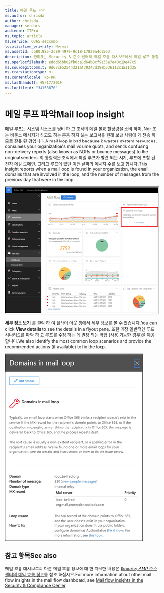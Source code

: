 ```yaml
---
title: 메일 루프 파악
ms.author: chrisda
author: chrisda
manager: serdars
audience: ITPro
ms.topic: article
ms.service: O365-seccomp
localization_priority: Normal
ms.assetid: cb801985-3c89-4979-9c18-17829a4cb563
description: 관리자는 Security & 준수 센터의 메일 흐름 대시보드에서 메일 루프 통찰력에 대해 알아볼 수 있습니다.
ms.openlocfilehash: eddd65bb02fb0ca0d64b0cf9e35a7e40c29e47c5
ms.sourcegitcommit: 9d67cb52544321a430343d39eb336112c1a11d35
ms.translationtype: MT
ms.contentlocale: ko-KR
ms.lasthandoff: 05/17/2019
ms.locfileid: "34158670"
---
```

# <a name="mail-loop-insight"></a><span data-ttu-id="5052c-103">메일 루프 파악</span><span class="sxs-lookup"><span data-stu-id="5052c-103">Mail loop insight</span></span>

<span data-ttu-id="5052c-104">메일 루프는 시스템 리소스를 낭비 하 고 조직의 메일 볼륨 할당량을 소비 하며, Ndr 또는 바운스 메시지가 라고도 하는 혼동 하지 않는 보고서를 원래 보낸 사람에 게 전송 하므로 잘못 된 것입니다.</span><span class="sxs-lookup"><span data-stu-id="5052c-104">A mail loop is bad because it wastes system resources, consumes your organization's mail volume quota, and sends confusing non-delivery reports (also known as NDRs or bounce messages) to the original senders.</span></span> <span data-ttu-id="5052c-105">이 통찰력은 조직에서 메일 루프가 발견 되는 시기, 루프에 포함 된 전자 메일 도메인, 그리고 루프에 있던 이전 날짜의 메시지 수를 보고 합니다.</span><span class="sxs-lookup"><span data-stu-id="5052c-105">This insight reports when a mail loop is found in your organization, the email domains that are involved in the loop, and the number of messages from the previous day that were in the loop.</span></span>

![보안 & 준수 센터의 메일 흐름 대시보드에서 메일 루프 통찰력](media/c3f707cb-4c89-4e88-989c-81ce1d1d6b99.png)

<span data-ttu-id="5052c-107">**세부 정보 보기** 를 클릭 하 여 플라이 아웃 창에서 세부 정보를 볼 수 있습니다.</span><span class="sxs-lookup"><span data-stu-id="5052c-107">You can click **View details** to see the details in a flyout pane.</span></span> <span data-ttu-id="5052c-108">또한 가장 일반적인 루프 시나리오를 파악 하 고 루프를 수정 하는 데 권장 되는 작업 (사용 가능한 경우)을 제공 합니다.</span><span class="sxs-lookup"><span data-stu-id="5052c-108">We also identify the most common loop scenarios and provide the recommended actions (if available) to fix the loop.</span></span>

![메일 흐름 대시보드에서 잘못 된 루프 통찰력에서 세부 정보 보기를 클릭 한 후 플라이 아웃 창](media/f7e21300-c62f-41ec-853f-4a2775cd8aa7.png)

## <a name="see-also"></a><span data-ttu-id="5052c-110">참고 항목</span><span class="sxs-lookup"><span data-stu-id="5052c-110">See also</span></span>

<span data-ttu-id="5052c-111">메일 흐름 대시보드의 다른 메일 흐름 정보에 대 한 자세한 내용은 [Security _AMP_ 준수 센터의 메일 흐름 정보](mail-flow-insights.md)를 참조 하십시오.</span><span class="sxs-lookup"><span data-stu-id="5052c-111">For more information about other mail flow insights in the mail flow dashboard, see [Mail flow insights in the Security & Compliance Center](mail-flow-insights.md).</span></span>
